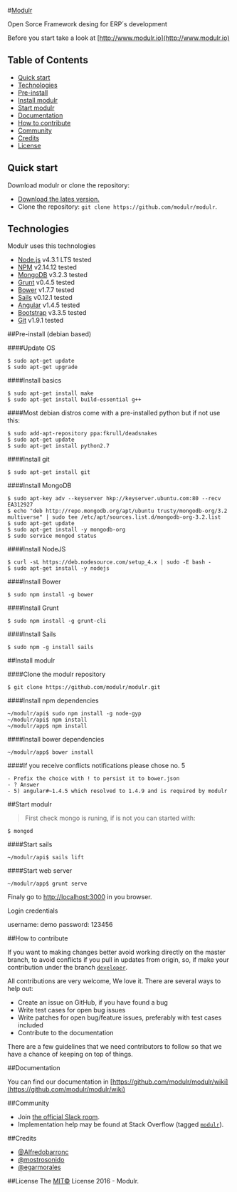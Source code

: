 #[Modulr](http://www.modulr.io)

Open Sorce  Framework desing for ERP´s development

Before you start take a look at [http://www.modulr.io](http://www.modulr.io)



## Table of Contents

- [Quick start](#quick-start)
- [Technologies](#technologies)
- [Pre-install](#pre-install)
- [Install modulr](#install-modulr)
- [Start modulr](#start-modulr)
- [Documentation](#documentation)
- [How to contribute](#how-to-contribute)
- [Community](#community)
- [Credits](#credits)
- [License](#license)



## Quick start

Download modulr or clone the repository:

- [Download the lates version.](https://github.com/modulr/modulr)
- Clone the repository: `git clone https://github.com/modulr/modulr`.



## Technologies

Modulr uses this technologies

- [Node.js](https://nodejs.org/en/) v4.3.1 LTS tested
- [NPM](https://www.npmjs.com/) v2.14.12 tested
- [MongoDB](https://www.mongodb.org/) v3.2.3 tested
- [Grunt](http://gruntjs.com/) v0.4.5 tested
- [Bower](http://bower.io/) v1.7.7 tested
- [Sails](http://sailsjs.org/) v0.12.1 tested
- [Angular](https://angularjs.org/) v1.4.5 tested
- [Bootstrap](http://getbootstrap.com/) v3.3.5 tested
- [Git](https://git-scm.com/) v1.9.1 tested



##Pre-install (debian based)

####Update OS

```
$ sudo apt-get update
$ sudo apt-get upgrade
```
####Install basics

```
$ sudo apt-get install make
$ sudo apt-get install build-essential g++
```

####Most debian distros come with a pre-installed python but if not use this:

```
$ sudo add-apt-repository ppa:fkrull/deadsnakes
$ sudo apt-get update
$ sudo apt-get install python2.7
```

####Install git

```
$ sudo apt-get install git
```

####Install MongoDB

```
$ sudo apt-key adv --keyserver hkp://keyserver.ubuntu.com:80 --recv EA312927
$ echo "deb http://repo.mongodb.org/apt/ubuntu trusty/mongodb-org/3.2 multiverse" | sudo tee /etc/apt/sources.list.d/mongodb-org-3.2.list
$ sudo apt-get update
$ sudo apt-get install -y mongodb-org
$ sudo service mongod status
```

####Install NodeJS

```
$ curl -sL https://deb.nodesource.com/setup_4.x | sudo -E bash -
$ sudo apt-get install -y nodejs
```

####Install Bower

```
$ sudo npm install -g bower
```

####Install Grunt

```
$ sudo npm install -g grunt-cli
```

####Install Sails

```
$ sudo npm -g install sails
```



##Install modulr

####Clone the modulr repository

```
$ git clone https://github.com/modulr/modulr.git
```

####Install npm dependencies

```
~/modulr/api$ sudo npm install -g node-gyp
~/modulr/api$ npm install
~/modulr/app$ npm install
```

####Install bower dependencies

```
~/modulr/app$ bower install
```

####If you receive conflicts notifications please chose no. 5

```
- Prefix the choice with ! to persist it to bower.json
- ? Answer
- 5) angular#~1.4.5 which resolved to 1.4.9 and is required by modulr
```



##Start modulr

> First check mongo is runing, if is not you can started with:

```
$ mongod
```

####Start sails

```
~/modulr/api$ sails lift
```

####Start web server

```
~/modulr/app$ grunt serve
```

Finaly go to [http://localhost:3000](http://localhost:3000) in you browser.

Login credentials

username: demo
password: 123456



##How to contribute

If you want to making changes better avoid working directly on the master branch, to avoid conflicts if you pull in updates from origin, so, if make your contribution under the branch [`developer`](https://github.com/modulr/modulr/tree/developer).

All contributions are very welcome, We love it. There are several ways to help out:

- Create an issue on GitHub, if you have found a bug
- Write test cases for open bug issues
- Write patches for open bug/feature issues, preferably with test cases included
- Contribute to the documentation

There are a few guidelines that we need contributors to follow so that we have a chance of keeping on top of things.



##Documentation

You can find our documentation in [https://github.com/modulr/modulr/wiki](https://github.com/modulr/modulr/wiki)


##Community

- Join [the official Slack room](https://modulr.slack.com/).
- Implementation help may be found at Stack Overflow (tagged [`modulr`](http://stackoverflow.com/questions/tagged/modulr)).

##Credits

- [@Alfredobarronc](https://twitter.com/alfredobarronc)
- [@mostrosonido](https://twitter.com/mostrosonido)
- [@egarmorales](https://twitter.com/egarmorales)

##License
The [MIT©](https://github.com/modulr/modulr/blob/master/LICENSE) License 2016 - Modulr.
